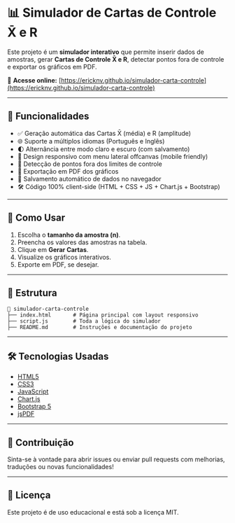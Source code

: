 # 📊 Simulador de Cartas de Controle X̄ e R

Este projeto é um **simulador interativo** que permite inserir dados de amostras, gerar **Cartas de Controle X̄ e R**, detectar pontos fora de controle e exportar os gráficos em PDF.

🔗 **Acesse online:** [https://ericknv.github.io/simulador-carta-controle](https://ericknv.github.io/simulador-carta-controle)

---

## 🚀 Funcionalidades

- ✅ Geração automática das Cartas X̄ (média) e R (amplitude)
- 🌐 Suporte a múltiplos idiomas (Português e Inglês)
- 🌓 Alternância entre modo claro e escuro (com salvamento)
- 📱 Design responsivo com menu lateral offcanvas (mobile friendly)
- 🧠 Detecção de pontos fora dos limites de controle
- 📄 Exportação em PDF dos gráficos
- 💾 Salvamento automático de dados no navegador
- 🛠️ Código 100% client-side (HTML + CSS + JS + Chart.js + Bootstrap)

---

## 🧪 Como Usar

1. Escolha o **tamanho da amostra (n)**.
2. Preencha os valores das amostras na tabela.
3. Clique em **Gerar Cartas**.
4. Visualize os gráficos interativos.
5. Exporte em PDF, se desejar.

---

## 📂 Estrutura

```
📁 simulador-carta-controle
├── index.html       # Página principal com layout responsivo
├── script.js        # Toda a lógica do simulador
├── README.md        # Instruções e documentação do projeto
```

---

## 🛠 Tecnologias Usadas

- [HTML5](https://developer.mozilla.org/pt-BR/docs/Web/HTML)
- [CSS3](https://developer.mozilla.org/pt-BR/docs/Web/CSS)
- [JavaScript](https://developer.mozilla.org/pt-BR/docs/Web/JavaScript)
- [Chart.js](https://www.chartjs.org/)
- [Bootstrap 5](https://getbootstrap.com/)
- [jsPDF](https://github.com/parallax/jsPDF)

---

## 📌 Contribuição

Sinta-se à vontade para abrir issues ou enviar pull requests com melhorias, traduções ou novas funcionalidades!

---

## 📄 Licença

Este projeto é de uso educacional e está sob a licença MIT.
